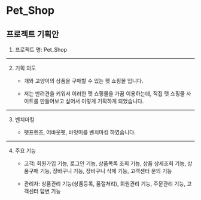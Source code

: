 # Pet_Shop
## 프로젝트 기획안

1. 프로젝트 명: Pet_Shop
-------------
2. 기획 의도

    * 개와 고양이의 상품을 구매할 수 있는 펫 쇼핑몰 입니다.
   
    * 저는 반려견을 키워서 이러한 펫 쇼핑몰을 가끔 이용하는데, 직접 펫 쇼핑몰 사이트를 만들어보고 싶어서 이렇게 기획하게 되었습니다.
-------------
3. 벤치마킹

    * 펫프렌즈, 어바웃펫, 바잇미를 벤치마킹 하였습니다.
-------------
4. 주요 기능
    
    * 고객: 회원가입 기능, 로그인 기능, 상품목록 조회 기능, 상품 상세조회 기능, 상품구매 기능, 장바구니 기능, 장바구니 삭제 기능, 고객센터 문의 기능
    
    * 관리자: 상품관리 기능(상품등록, 품절처리), 회원관리 기능, 주문관리 기능, 고객센터 답변 기능
